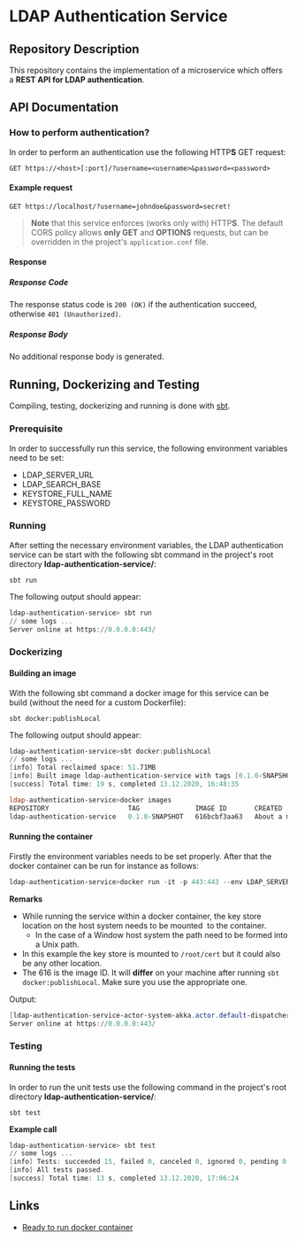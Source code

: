 # LDAP Authentication Service
## Repository Description
This repository contains the implementation of a microservice which offers a **REST API for LDAP authentication**.

## API Documentation

### How to perform authentication?

In order to perform an authentication use the following HTTP**S** GET request:

```http
GET https://<host>[:port]/?username=<username>&password=<password>
```
#### Example request
```http
GET https://localhost/?username=johndoe&password=secret!
```

> **Note** that this service enforces (works only with) HTTP**S**.
> The default CORS policy allows **only GET** and **OPTIONS** requests, but can be overridden in the project's `application.conf` file.

#### Response

##### Response Code

The response status code is `200 (OK)` if the authentication succeed, otherwise `401 (Unauthorized)`.

##### Response Body

No additional response body is generated. 

## Running, Dockerizing and Testing

Compiling, testing, dockerizing and running is done with [sbt](https://www.scala-sbt.org/).

### Prerequisite

In order to successfully run this service, the following environment variables need to be set:

- LDAP_SERVER_URL
- LDAP_SEARCH_BASE
- KEYSTORE_FULL_NAME
- KEYSTORE_PASSWORD

### Running

After setting the necessary environment variables, the LDAP authentication service can be start with the following sbt command in the project's root directory **ldap-authentication-service/**:

```
sbt run
```

The following output should appear:

```powershell
ldap-authentication-service> sbt run
// some logs ...
Server online at https://0.0.0.0:443/
```

### Dockerizing

#### Building an image

With the following sbt command a docker image for this service can be build (without the need for a custom Dockerfile):

```
sbt docker:publishLocal
```

The following output should appear:

```powershell
ldap-authentication-service>sbt docker:publishLocal
// some logs ...
[info] Total reclaimed space: 51.71MB
[info] Built image ldap-authentication-service with tags [0.1.0-SNAPSHOT]
[success] Total time: 19 s, completed 13.12.2020, 16:48:35

ldap-authentication-service>docker images
REPOSITORY                    TAG              IMAGE ID       CREATED              SIZE
ldap-authentication-service   0.1.0-SNAPSHOT   616bcbf3aa63   About a minute ago   512MB
```

#### Running the container

Firstly the environment variables needs to be set properly. After that the docker container can be run for instance as follows:

```powershell
ldap-authentication-service>docker run -it -p 443:443 --env LDAP_SERVER_URL --env LDAP_SEARCH_BASE --env KEYSTORE_FULL_NAME --env KEYSTORE_PASSWORD -v "/c/keystore":"/root/cert" 616
```

**Remarks**

- While running the service within a docker container, the key store location on the host system needs to be mounted  to the container.
  - In the case of a Window host system the path need to be formed into a Unix path.
- In this example the key store is mounted to `/root/cert` but it could also be any other location.
- The 616 is the image ID. It will **differ** on your machine after running `sbt docker:publishLocal`. Make sure you use the appropriate one.

Output:

```powershell
[ldap-authentication-service-actor-system-akka.actor.default-dispatcher-5] INFO akka.event.slf4j.Slf4jLogger - Slf4jLogger started
Server online at https://0.0.0.0:443/
```

### Testing

#### Running the tests

In order to run the unit tests use the following command in the project's root directory **ldap-authentication-service/**:

```
sbt test
```

**Example call**

```powershell
ldap-authentication-service> sbt test
// some logs ...
[info] Tests: succeeded 15, failed 0, canceled 0, ignored 0, pending 0
[info] All tests passed.
[success] Total time: 13 s, completed 13.12.2020, 17:06:24
```
## Links
- [Ready to run docker container](https://hub.docker.com/repository/docker/dawidlokiec/ldap-authentication-service)
